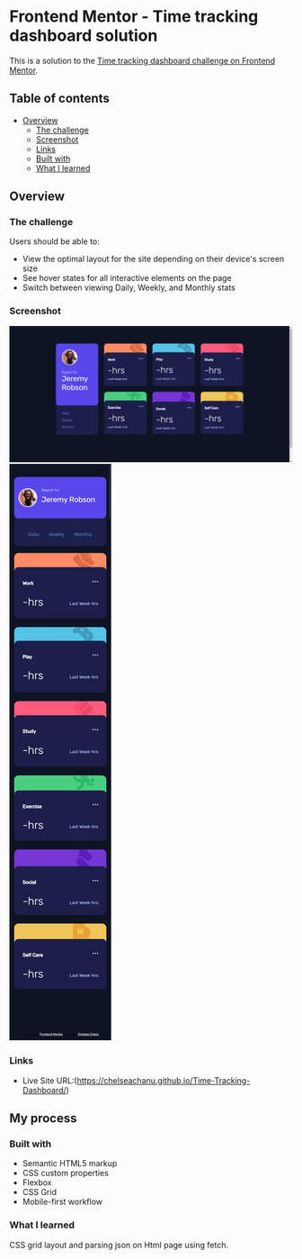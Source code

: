# Frontend Mentor - Time tracking dashboard solution

This is a solution to the [Time tracking dashboard challenge on Frontend Mentor](https://www.frontendmentor.io/challenges/time-tracking-dashboard-UIQ7167Jw).

## Table of contents

- [Overview](#overview)
  - [The challenge](#the-challenge)
  - [Screenshot](#screenshot)
  - [Links](#links)
  - [Built with](#built-with)
  - [What I learned](#what-i-learned)

## Overview

### The challenge

Users should be able to:

- View the optimal layout for the site depending on their device's screen size
- See hover states for all interactive elements on the page
- Switch between viewing Daily, Weekly, and Monthly stats

### Screenshot

![Desktop view](./result%20images/desktop%20view.png)
![Mobile view](./result%20images/mobile%20view.png)

### Links
- Live Site URL:(https://chelseachanu.github.io/Time-Tracking-Dashboard/)

## My process

### Built with

- Semantic HTML5 markup
- CSS custom properties
- Flexbox
- CSS Grid
- Mobile-first workflow

### What I learned

CSS grid layout and parsing json on Html page using fetch.
